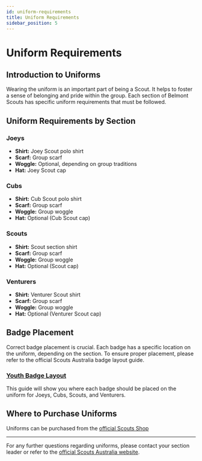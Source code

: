 ```yaml
---
id: uniform-requirements
title: Uniform Requirements
sidebar_position: 5
---
```



# Uniform Requirements

## Introduction to Uniforms

Wearing the uniform is an important part of being a Scout. It helps to foster a sense of belonging and pride within the group. Each section of Belmont Scouts has specific uniform requirements that must be followed.

## Uniform Requirements by Section

### Joeys
- **Shirt:** Joey Scout polo shirt
- **Scarf:** Group scarf
- **Woggle:** Optional, depending on group traditions
- **Hat:** Joey Scout cap

### Cubs
- **Shirt:** Cub Scout polo shirt
- **Scarf:** Group scarf
- **Woggle:** Group woggle
- **Hat:** Optional (Cub Scout cap)

### Scouts
- **Shirt:** Scout section shirt
- **Scarf:** Group scarf
- **Woggle:** Group woggle
- **Hat:** Optional (Scout cap)

### Venturers
- **Shirt:** Venturer Scout shirt
- **Scarf:** Group scarf
- **Woggle:** Group woggle
- **Hat:** Optional (Venturer Scout cap)

## Badge Placement

Correct badge placement is crucial. Each badge has a specific location on the uniform, depending on the section. To ensure proper placement, please refer to the official Scouts Australia badge layout guide.

### [Youth Badge Layout](https://pr.scouts.com.au/mdocs-posts/youth-badge-layout/)

This guide will show you where each badge should be placed on the uniform for Joeys, Cubs, Scouts, and Venturers.

## Where to Purchase Uniforms

Uniforms can be purchased from the [official Scouts Shop](https://scoutshop.com.au/t/uniforms) 

---

For any further questions regarding uniforms, please contact your section leader or refer to the [official Scouts Australia website](https://pr.scouts.com.au/).

